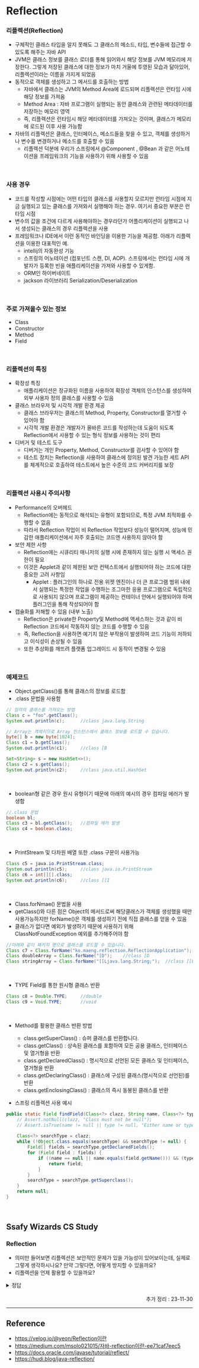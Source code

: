 # Reflection

### 리플렉션(Reflection)
- 구체적인 클래스 타입을 알지 못해도 그 클래스의 메소드, 타입, 변수들에 접근할 수 있도록 해주는 자바 API
- JVM은 클래스 정보를 클래스 로더를 통해 읽어와서 해당 정보를 JVM 메모리에 저장한다. 그렇게 저장된 클래스에 대한 정보가 마치 거울에 투영된 모습과 닮아있어, 리플렉션이라는 이름을 가지게 되었음
- 동적으로 객체를 생성하고 그 메서드를 호출하는 방법
    - 자바에서 클래스는 JVM의 Method Area에 로드되며 리플렉션은 런타임 시에 해당 정보를 가져옴
    - Method Area : 자바 프로그램이 실행되는 동안 클래스와 관련된 메타데이터를 저장하는 메모리 영역
    - 즉, 리플렉션은 런타임시 해당 메타데이터를 가져오는 것이며, 클래스가 메모리에 로드된 이후 사용 가능함
- 자바의 리플렉션은 클래스, 인터페이스, 메소드들을 찾을 수 있고, 객체를 생성하거나 변수를 변경하거나 메소드를 호출할 수 있음
    - 리플렉션 덕분에 우리가 스프링에서 @Component , @Bean 과 같은 어노테이션을 프레임워크의 기능을 사용하기 위해 사용할 수 있음

<br>

### 사용 경우
- 코드를 작성할 시점에는 어떤 타입의 클래스를 사용할지 모르지만 런타임 시점에 지금 실행되고 있는 클래스를 가져와서 실행해야 하는 경우. 여기서 중요한 부분은 런타임 시점
- 변수의 값을 조건에 다르게 사용해야하는 경우라던가 어플리케이션이 실행되고 나서 생성되는 클래스의 경우 리플렉션을 사용
- 프레임워크나 IDE에서 이런 동적인 바인딩을 이용한 기능을 제공함. 아래가 리플렉션을 이용한 대표적인 예.
    - intellij의 자동완성 기능
    - 스프링의 어노테이션 (컴포넌트 스캔, DI, AOP). 스프링에서는 런타임 시에 개발자가 등록한 빈을 애플리케이션을 가져와 사용할 수 있게함.
    - ORM인 하이버네이트
    - jackson 라이브러리 Serialization/Deserialization

<br>

### 주로 가져올수 있는 정보
- Class
- Constructor
- Method
- Field

<br>

### 리플렉션의 특징
- 확장성 특징
    - 애플리케이션은 정규화된 이름을 사용하여 확장성 객체의 인스턴스를 생성하여 외부 사용자 정의 클래스를 사용할 수 있음
- 클래스 브라우저 및 시각적 개발 환경 제공
    - 클래스 브라우저는 클래스의 Method, Property, Constructor를 열거할 수 있어야 함
    - 시각적 개발 환경은 개발자가 올바른 코드를 작성하는데 도움이 되도록 Reflection에서 사용할 수 있는 형식 정보를 사용하는 것이 편리
- 디버거 및 테스트 도구
    - 디버거는 개인 Property, Method, Constructor를 검사할 수 있어야 함
    - 테스트 장치는 Reflection을 사용하여 클래스에 정의된 발견 가능한 세트 API를 체계적으로 호출하여 테스트에서 높은 수준의 코드 커버리지를 보장

<br>

### 리플렉션 사용시 주의사항
- Performance의 오버헤드 
    - Reflection에는 동적으로 해석되는 유형이 포함되므로, 특정 JVM 최적화를 수행할 수 없음
    - 따라서 Reflection 작업이 비 Reflection 작업보다 성능이 떨어지며, 성능에 민감한 애플리케이션에서 자주 호출되는 코드엔 사용하지 않아야 함
- 보안 제한 사항
    - Reflection에는 시큐리티 매니저의 실행 시에 존재하지 않는 실행 시 액세스 권한이 필요
    - 이것은 Applet과 같이 제한된 보안 컨텍스트에서 실행되어야 하는 코드에 대한 중요한 고려 사항임
        - Applet : 플러그인의 하나로 전용 위젯 엔진이나 더 큰 프로그램 범위 내에서 실행되는 특정한 작업을 수행하는 조그마한 응용 프로그램으로 독립적으로 사용되지 않으며 프로그램이 제공하는 컨테이너 안에서 실행되어야 하며 플러그인을 통해 작성되어야 함
- 캡슐화를 저해할 수 있음 (내부 노출)
    - Reflection은 private한 Property및 Method에 액세스하는 것과 같이 비 Reflection 코드에서 작동하지 않는 코드를 수행할 수 있음
    - 즉, Reflection을 사용하면 예기치 않은 부작용이 발생하여 코드 기능이 저하되고 이식성이 손상될 수 있음
    - 또한 추상화를 깨뜨려 플랫폼 업그레이드 시 동작이 변경될 수 있음

<br>

### 예제코드
- Object.getClass()를 통해 클래스의 정보를 로드함
- .class 문법을 사용함

```java
// 임의의 클래스를 가져오는 방법
Class c = "foo".getClass();
System.out.println(c);      //class java.lang.String

// Array는 객체이므로 Array 인스턴스에서 클래스 정보를 로드할 수 있습니다.
byte[] b = new byte[1024];
Class c1 = b.getClass();
System.out.println(c1);     //class [B

Set<String> s = new HashSet<>();
Class c2 = s.getClass();
System.out.println(c2);     //class java.util.HashSet
```

<br>

- boolean형 같은 경우 원시 유형이기 때문에 아래의 예시의 경우 컴파일 에러가 발생함

```java
//.class 문법
boolean bl;
Class c3 = bl.getClass();   //컴파일 에러 발생
Class c4 = boolean.class;
```

<br>

- PrintStream 및 다차원 배열 또한 .class 구문이 사용가능

```java
Class c5 = java.io.PrintStream.class;
System.out.println(c5);     //class java.io.PrintStream
Class c6 = int[][].class;
System.out.println(c6);     //class [[I
```

<br>

- Class.forNmae() 문법을 사용
- getClass()와 다른 점은 Object의 메서드로써 해당클래스가 객체를 생성했을 때만 사용가능하지만 forName()은 객체를 생성하기 전에 직접 클래스를 얻을 수 있음
- 클래스가 없다면 예외가 발생하기 때문에 사용하기 위해 ClassNotFoundException 예외를 추가해주어야 함

```java
//아래와 같이 패키지 명으로 클래스를 로드할 수 있습니다.
Class c7 = Class.forName("ko.maeng.reflection.ReflectionApplication");
Class doubleArray = Class.forName("[D");    //class [D
Class stringArray = Class.forName("[[Ljava.lang.String;");  //class [[Ljava.lang.String;
```

<br>

- TYPE Field를 통한 원시형 클래스 반환

```java
Class c8 = Double.TYPE;     //double
Class c9 = Void.TYPE;       //void
```

<br>

- Method를 활용한 클래스 반환 방법
    - class.getSuperClass() : 슈퍼 클래스를 반환합니다.
    - class.getClass() : 상속된 클래스를 포함하여 모든 공용 클래스, 인터페이스 및 열거형을 반환
    - class.getDeclaredClass() : 명시적으로 선언된 모든 클래스 및 인터페이스, 열거형을 반환
    - class.getDeclaringClass() : 클래스에 구성된 클래스(명시적으로 선언된)를 반환
    - class.getEnclosingClass() : 클래스의 즉시 동봉된 클래스를 반환


- 스프링 리플렉션 사용 예시
```java
public static Field findField(Class<?> clazz, String name, Class<?> type) {
	// Assert.notNull(clazz, "Class must not be null");
	// Assert.isTrue(name != null || type != null, "Either name or type of the field must be specified");
	
    Class<?> searchType = clazz;
	while (!Object.class.equals(searchType) && searchType != null) {
		Field[] fields = searchType.getDeclaredFields();
		for (Field field : fields) {
			if ((name == null || name.equals(field.getName())) && (type == null || type.equals(field.getType()))) {
				return field;
			}
		}
		searchType = searchType.getSuperclass();
	}
	return null;
}
```

<br>

## Ssafy Wizards CS Study

### Reflection
- 의미만 들어보면 리플렉션은 보안적인 문제가 있을 가능성이 있어보이는데, 실제로 그렇게 생각하시나요? 만약 그렇다면, 어떻게 방지할 수 있을까요?
- 리플렉션을 언제 활용할 수 있을까요?

<details>
<summary>정답</summary>

#### 의미만 들어보면 리플렉션은 보안적인 문제가 있을 가능성이 있어보이는데, 실제로 그렇게 생각하시나요? 만약 그렇다면, 어떻게 방지할 수 있을까요?
- 자바의 기본적인 접근 제어를 위회하여 비공식적인 필드나 메서드에 접근하거나 'private'로 설정된 멤버를 수정할 수 있음
- 리플렉션은 런타임 시 클래스 정보를 가져오므로 컴파일 타임에 검증되지 않은 타입에 접근하여 런타임 오류가 발생할 수 있고, 형식 안전성을 보장할 수 없음
- 리플렉션을 사용하기 위해 보안 관리자로부터 요구하는 권한이 있음. 이러한 적절한 권한 설정하지 않으면 보안 문제 발생

<br>

#### 방지 방법
- 보안 관리자를 사용하여 권한을 제한하기
    - SecurityManager를 사용하여 리플렉션 작업에 대한 권한을 제한하여 리플렉션이 비공식적인 필드나 메서드에 접근하는 것을 제어
    - reflectAccess와 accessDeclaredMembers 권한을 적절히 설정하여 불필요한 접근을 차단
     - reflectAccess: 리플렉션을 통해 비공식적인 필드나 메서드에 접근하기 위해 필요한 권한. 이 권한이 없으면 SecurityException이 발생
    - accessDeclaredMembers: private 및 protected 필드와 메서드에 접근하기 위해 필요. 이 권한이 없으면 이러한 멤버에 대한 접근이 제한됨
- 최소 권한 원칙 적용
    -  최소 권한 원칙을 적용하여 필요한 권한만 부여. 불필요한 권한을 부여하지 않도록 주의
- 코드 검토와 테스트
    - 리플렉션을 사용하는 코드는 신중하게 검토하고 충분히 테스트가 필요. 런타임 오류를 방지하기 위해 리플렉션을 사용할 때의 안전성을 확보하는 것이 중요
- 리플렉션 사용의 지양
    - 리플렉션의 사용을 가능한 한 줄이고, 필요하지 않은 경우에는 사용을 지양
- 안전한 리플렉션 사용
    - 리플렉션을 사용할 때는 예외 처리를 적절히 하고, 리플렉션을 통해 접근할 수 있는 메서드나 필드의 존재 여부를 먼저 확인하기

```java
grant {
    permission java.lang.reflect.ReflectPermission "suppressAccessChecks";
};
```

<br>

#### 리플렉션을 언제 활용할 수 있을까요?
- 프레임워크 및 라이브러리 : 자바 프레임워크와 라이브러리에서는 리플렉션을 사용하여 객체의 메타데이터를 분석하고, 런타임에 동적으로 객체를 생성하거나 메서드를 호출
- 테스트 : 테스트 프레임워크에서는 리플렉션을 사용하여 테스트할 메서드와 필드를 동적으로 식별하고 접근
- 직렬화 및 역직렬화 : 객체를 직렬화하거나 역직렬화할 때 리플렉션을 사용하여 객체의 구조를 동적으로 분석함
- 동적 프록시 생성 : 자바의 동적 프록시 생성 기능을 활용하여, 런타임에 인터페이스의 구현을 생성할 수 있음

</details>

<br>

<div style="text-align: right">추가 정리 : 23-11-30</div>

-------

## Reference
- https://velog.io/@yeon/Reflection이란
- https://medium.com/msolo021015/자바-reflection이란-ee71caf7eec5
- https://docs.oracle.com/javase/tutorial/reflect/
- https://hudi.blog/java-reflection/